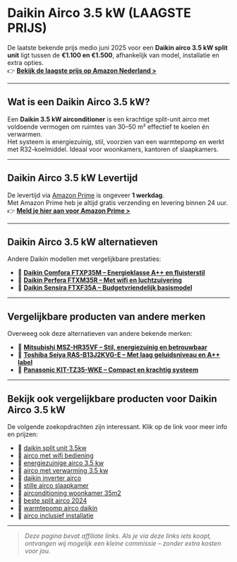# Daikin Airco 3.5 kW (LAAGSTE PRIJS)

De laatste bekende prijs medio juni 2025 voor een **Daikin airco 3.5 kW split unit** ligt tussen de **€1.100 en €1.500**, afhankelijk van model, installatie en extra opties.  
👉 **[Bekijk de laagste prijs op Amazon Nederland >](https://www.amazon.nl/s?k=daikin+airco+3.5+kw&tag=laptoplifepro-21&language=nl_NL&ref=as_li_ss_tl)**

---

## Wat is een Daikin Airco 3.5 kW?

Een **Daikin 3.5 kW airconditioner** is een krachtige split-unit airco met voldoende vermogen om ruimtes van 30–50 m² effectief te koelen én verwarmen.  
Het systeem is energiezuinig, stil, voorzien van een warmtepomp en werkt met R32-koelmiddel. Ideaal voor woonkamers, kantoren of slaapkamers.

---

## Daikin Airco 3.5 kW Levertijd

De levertijd via [Amazon Prime](https://amzn.to/3GDD1ZN) is ongeveer **1 werkdag**.  
Met Amazon Prime heb je altijd gratis verzending en levering binnen 24 uur.  
👉 **[Meld je hier aan voor Amazon Prime >](https://amzn.to/3GDD1ZN)**

---

## Daikin Airco 3.5 kW alternatieven

Andere Daikin modellen met vergelijkbare prestaties:

- 🔗 **[Daikin Comfora FTXP35M – Energieklasse A++ en fluisterstil](https://www.amazon.nl/s?k=daikin+comfora+ftxp35m&tag=laptoplifepro-21)**  
- 🔗 **[Daikin Perfera FTXM35R – Met wifi en luchtzuivering](https://www.amazon.nl/s?k=daikin+perfera+ftxm35r&tag=laptoplifepro-21)**  
- 🔗 **[Daikin Sensira FTXF35A – Budgetvriendelijk basismodel](https://www.amazon.nl/s?k=daikin+sensira+ftxf35a&tag=laptoplifepro-21)**

---

## Vergelijkbare producten van andere merken

Overweeg ook deze alternatieven van andere bekende merken:

- 🔗 **[Mitsubishi MSZ-HR35VF – Stil, energiezuinig en betrouwbaar](https://www.amazon.nl/s?k=mitsubishi+hr35vf&tag=laptoplifepro-21)**  
- 🔗 **[Toshiba Seiya RAS-B13J2KVG-E – Met laag geluidsniveau en A++ label](https://www.amazon.nl/s?k=toshiba+seiya+3.5kw&tag=laptoplifepro-21)**  
- 🔗 **[Panasonic KIT-TZ35-WKE – Compact en krachtig systeem](https://www.amazon.nl/s?k=panasonic+tz35&tag=laptoplifepro-21)**

---

## Bekijk ook vergelijkbare producten voor Daikin Airco 3.5 kW

De volgende zoekopdrachten zijn interessant. Klik op de link voor meer info en prijzen:

- 🔗 [daikin split unit 3.5kw](https://www.amazon.nl/s?k=daikin+split+unit+3.5kw&tag=laptoplifepro-21)  
- 🔗 [airco met wifi bediening](https://www.amazon.nl/s?k=airco+wifi+bediening&tag=laptoplifepro-21)  
- 🔗 [energiezuinige airco 3.5 kw](https://www.amazon.nl/s?k=energiezuinige+airco+3.5+kw&tag=laptoplifepro-21)  
- 🔗 [airco met verwarming 3.5 kw](https://www.amazon.nl/s?k=airco+met+verwarming+3.5+kw&tag=laptoplifepro-21)  
- 🔗 [daikin inverter airco](https://www.amazon.nl/s?k=daikin+inverter+airco&tag=laptoplifepro-21)  
- 🔗 [stille airco slaapkamer](https://www.amazon.nl/s?k=stille+airco+slaapkamer&tag=laptoplifepro-21)  
- 🔗 [airconditioning woonkamer 35m2](https://www.amazon.nl/s?k=airconditioning+woonkamer+35m2&tag=laptoplifepro-21)  
- 🔗 [beste split airco 2024](https://www.amazon.nl/s?k=beste+split+airco&tag=laptoplifepro-21)  
- 🔗 [warmtepomp airco daikin](https://www.amazon.nl/s?k=warmtepomp+airco+daikin&tag=laptoplifepro-21)  
- 🔗 [airco inclusief installatie](https://www.amazon.nl/s?k=airco+inclusief+installatie&tag=laptoplifepro-21)

---

> *Deze pagina bevat affiliate links. Als je via deze links iets koopt, ontvangen wij mogelijk een kleine commissie – zonder extra kosten voor jou.*
